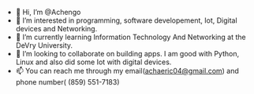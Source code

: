 - 👋 Hi, I’m @Achengo
- 👀 I’m interested in programming, software developement, Iot, Digital devices and Networking.
- 🌱 I’m currently learning Information Technology And Networking at the DeVry University.
- 💞️ I’m looking to collaborate on building apps. I am good with Python, Linux and also did some Iot with digital devices.
- 📫 You can reach me through my email(achaeric04@gmail.com) and phone number( (859) 551-7183)

<!---
Achengo/Achengo is a ✨ special ✨ repository because its `README.md` (this file) appears on your GitHub profile.
You can click the Preview link to take a look at your changes.
--->

